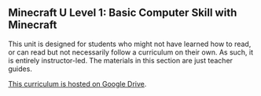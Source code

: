## Minecraft U Level 1: Basic Computer Skill with Minecraft

This unit is designed for students who might not have learned how to read, or can read but not necessarily follow a curriculum on their own. As such, it is entirely instructor-led. The materials in this section are just teacher guides.

[This curriculum is hosted on Google Drive](https://drive.google.com/folderview?id=0B6IEoW60EbIIc05RdTVfQW90cTA&usp=sharing).
